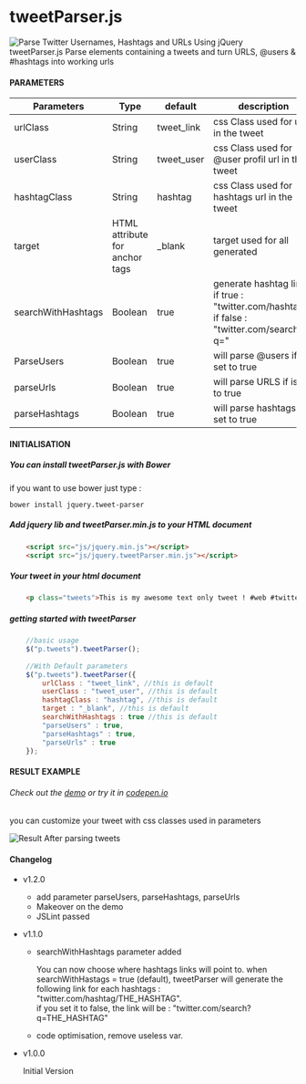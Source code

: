 tweetParser.js
==================
![Parse Twitter Usernames, Hashtags and URLs Using jQuery](https://farm8.staticflickr.com/7562/15860082069_62c9540ddd_b.jpg)
tweetParser.js Parse elements containing a tweets and turn URLS, @users &amp; #hashtags into working urls

#### PARAMETERS

| Parameters | Type | default | description |
| ------------- | ----------- | ----------- | ----------- |
| urlClass  | String | tweet_link | css Class used for url in the tweet |
| userClass | String | tweet_user | css Class used for @user profil url in the tweet |
| hashtagClass | String | hashtag | css Class used for hashtags url in the tweet |
| target | HTML attribute for anchor tags | _blank | target used for all <a> generated |
| searchWithHashtags | Boolean | true | generate hashtag link, if true : "twitter.com/hashtag/", if false : "twitter.com/search?q=" |
| ParseUsers | Boolean | true | will parse @users if is set to true |
| parseUrls | Boolean | true | will parse URLS if is set to true |
| parseHashtags | Boolean | true | will parse hashtags if is set to true |

#### INITIALISATION

##### You can install tweetParser.js with Bower
if you want to use bower just type :
```
bower install jquery.tweet-parser
```

##### Add jquery lib and tweetParser.min.js to your HTML document
```html
    <script src="js/jquery.min.js"></script>
    <script src="js/jquery.tweetParser.min.js"></script>
```


##### Your tweet in your html document
```html
    <p class="tweets">This is my awesome text only tweet ! #web #twitter @twitter http://www.twitter.com/ !!</p>
 ```
 
 
##### getting started with tweetParser

```javascript   
    //basic usage
    $("p.tweets").tweetParser();
    
    //With Default parameters
    $("p.tweets").tweetParser({
        urlClass : "tweet_link", //this is default
        userClass : "tweet_user", //this is default
        hashtagClass : "hashtag", //this is default
        target : "_blank", //this is default
        searchWithHashtags : true //this is default
        "parseUsers" : true,
        "parseHashtags" : true,
        "parseUrls" : true
    });
```

#### RESULT EXAMPLE
###### Check out the [demo](http://vincent-loy.fr/lab/tweetParser/) or try it in [codepen.io](http://codepen.io/VincentL/pen/PwzXJp)
you can customize your tweet with css classes used in parameters

![Result After parsing tweets](https://farm9.staticflickr.com/8670/15852276268_221f9f8b85_o.png)


#### Changelog

+ v1.2.0
  * add parameter parseUsers, parseHashtags, parseUrls
  * Makeover on the demo
  * JSLint passed
 
+ v1.1.0
  * searchWithHashtags parameter added

    You can now choose where hashtags links will point to.
    when searchWithHastags = true (default), tweetParser will generate the following link for each hashtags : "twitter.com/hashtag/THE_HASHTAG".  
    if you set it to false, the link will be : "twitter.com/search?q=THE_HASHTAG"
   
  * code optimisation, remove useless var.
  
+ v1.0.0

   Initial Version


